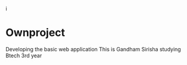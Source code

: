 i
# Ownproject
Developing the basic web application
This is Gandham Sirisha
studying Btech 3rd year
